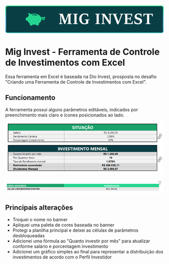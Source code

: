 ![banner_mig_invest](./images/banner.png)

# Mig Invest - Ferramenta de Controle de Investimentos com Excel

Essa ferramenta em Excel é baseada na Dio Invest, prosposta no desafio "Criando uma Ferramenta de Controle de Investimentos com Excel".

## Funcionamento

A ferramenta possui alguns parâmetros editáveis, indicados por preenchimento mais claro e ícones posicionados ao lado.

![alt text](./images/image.png)

![alt text](./images/image-1.png)

## Principais alterações

- Troquei o nome no banner
- Apliquei uma paleta de cores baseada no banner
- Protegi a planilha principal e deixei as células de parâmetros desbloqueadas
- Adicionei uma fórmula ao "Quanto investir por mês" para atualizar conforme salário e porcentagem investimento
- Adicionei um gráfico simples ao final para representar a distribuição dos investimentos de acordo com o Perfil Investidor
